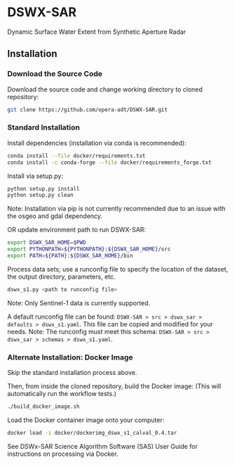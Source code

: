# DSWX-SAR
Dynamic Surface Water Extent from Synthetic Aperture Radar

## Installation

### Download the Source Code
Download the source code and change working directory to cloned repository:

```bash
git clone https://github.com/opera-adt/DSWX-SAR.git
```

### Standard Installation
Install dependencies (installation via conda is recommended):
```bash
conda install --file docker/requirements.txt
conda install -c conda-forge --file docker/requirements_forge.txt
```

Install via setup.py:

```bash
python setup.py install
python setup.py clean
```

Note: Installation via pip is not currently recommended due to an
issue with the osgeo and gdal dependency.


OR update environment path to run DSWX-SAR:

```bash
export DSWX_SAR_HOME=$PWD
export PYTHONPATH=${PYTHONPATH}:${DSWX_SAR_HOME}/src
export PATH=${PATH}:${DSWX_SAR_HOME}/bin
```

Process data sets; use a runconfig file to specify the location
of the dataset, the output directory, parameters, etc.

```bash
dswx_s1.py <path to runconfig file>
```
Note: Only Sentinel-1 data is currently supported. 

A default runconfig file can be found: `DSWX-SAR > src > dswx_sar > defaults > dswx_s1.yaml`.
This file can be copied and modified for your needs.
Note: The runconfig must meet this schema: `DSWX-SAR > src > dswx_sar > schemas > dswx_s1.yaml`.


### Alternate Installation: Docker Image

Skip the standard installation process above.

Then, from inside the cloned repository, build the Docker image:
(This will automatically run the workflow tests.)

```bash
./build_docker_image.sh
```

Load the Docker container image onto your computer:

```bash
docker load -i docker/dockerimg_dswx_s1_calval_0.4.tar
```

See DSWx-SAR Science Algorithm Software (SAS) User Guide for instructions on processing via Docker.
